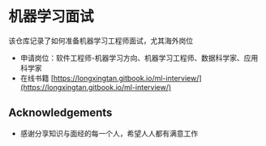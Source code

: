 # 机器学习面试

该仓库记录了如何准备机器学习工程师面试，尤其海外岗位

- 申请岗位：软件工程师-机器学习方向、机器学习工程师、数据科学家、应用科学家
- 在线书籍 [https://longxingtan.gitbook.io/ml-interview/](https://longxingtan.gitbook.io/ml-interview/)


## Acknowledgements 
- 感谢分享知识与面经的每一个人，希望人人都有满意工作
